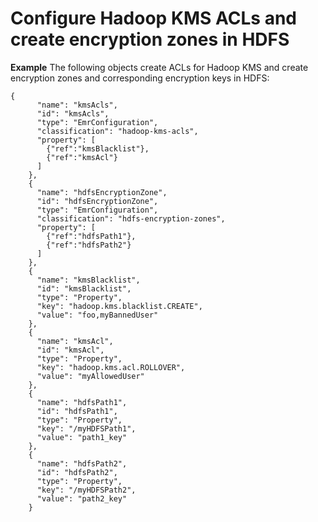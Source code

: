 # Configure Hadoop KMS ACLs and create encryption zones in HDFS<a name="emrcluster-example-hadoop-kms"></a>

**Example**  <a name="example5"></a>
The following objects create ACLs for Hadoop KMS and create encryption zones and corresponding encryption keys in HDFS:  

```
{
      "name": "kmsAcls",
      "id": "kmsAcls",
      "type": "EmrConfiguration",
      "classification": "hadoop-kms-acls",
      "property": [
        {"ref":"kmsBlacklist"},
        {"ref":"kmsAcl"}
      ]
    },
    {
      "name": "hdfsEncryptionZone",
      "id": "hdfsEncryptionZone",
      "type": "EmrConfiguration",
      "classification": "hdfs-encryption-zones",
      "property": [
        {"ref":"hdfsPath1"},
        {"ref":"hdfsPath2"}
      ]
    },
    {
      "name": "kmsBlacklist",
      "id": "kmsBlacklist",
      "type": "Property",
      "key": "hadoop.kms.blacklist.CREATE",
      "value": "foo,myBannedUser"
    },
    {
      "name": "kmsAcl",
      "id": "kmsAcl",
      "type": "Property",
      "key": "hadoop.kms.acl.ROLLOVER",
      "value": "myAllowedUser"
    },
    {
      "name": "hdfsPath1",
      "id": "hdfsPath1",
      "type": "Property",
      "key": "/myHDFSPath1",
      "value": "path1_key"
    },
    {
      "name": "hdfsPath2",
      "id": "hdfsPath2",
      "type": "Property",
      "key": "/myHDFSPath2",
      "value": "path2_key"
    }
```
